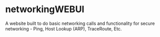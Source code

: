 # networkingWEBUI
A website built to do basic networking calls and functionality for secure networking - Ping, Host Lookup (ARP), TraceRoute, Etc.
